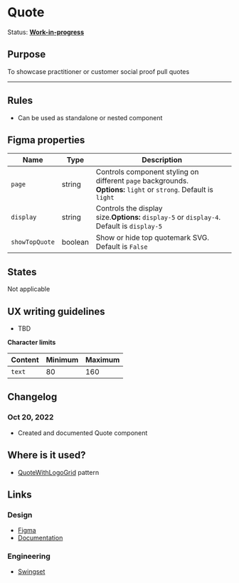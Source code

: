 # Quote

Status: **[Work-in-progress](/guides/can-i-use#work-in-progress)**

## Purpose

To showcase practitioner or customer social proof pull quotes

---

## Rules

- Can be used as standalone or nested component

## Figma properties

| Name           | Type    | Description                                                                                                      |
| -------------- | ------- | ---------------------------------------------------------------------------------------------------------------- |
| `page`         | string  | Controls component styling on different `page` backgrounds. **Options:** `light` or `strong`. Default is `light` |
| `display`      | string  | Controls the display size.**Options:** `display-5` or `display-4`. Default is `display-5`                        |
| `showTopQuote` | boolean | Show or hide top quotemark SVG. Default is `False`                                                               |

## States

Not applicable

## UX writing guidelines

- TBD

**Character limits**

| Content | Minimum | Maximum |
| ------- | ------- | ------- |
| `text`  | 80      | 160     |

## Changelog

### Oct 20, 2022

- Created and documented Quote component

## Where is it used?

- [QuoteWithLogoGrid](https://www.figma.com/file/VvpEQaWhKQExx9QTWRyayd/Patterns?node-id=224%3A333) pattern

## Links

### Design

- [Figma](https://www.figma.com/file/7cYgDM618stjYUHDqAfRec/Components?node-id=3847%3A11616)
- [Documentation](https://hashicorp-wpl-documentation.vercel.app/components/quote)

### Engineering

- [Swingset](https://react-components.vercel.app/components/quote)
